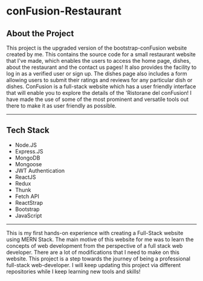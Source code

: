 # conFusion-Restaurant

## About the Project

This project is the upgraded version of the bootstrap-conFusion website created by me.
This contains the source code for a small restaurant website that I've made, which enables the users to access the home page, dishes, about the restaurant and the contact us pages! It also provides the facility to log in as a verified user or sign up. The dishes page also includes a form allowing users to submit their ratings and reviews for any particular dish or dishes.
ConFusion is a full-stack website which has a user friendly interface that will enable you to explore the details of the 'Ristorane del conFusion! I have made the use of some of the most prominent and versatile tools out there to make it as user friendly as possible.

___________________________________________________________________________________________________________________________________________________________

## Tech Stack
* Node.JS
* Express.JS
* MongoDB
* Mongoose
* JWT Authentication
* ReactJS
* Redux
* Thunk 
* Fetch API
* ReactStrap
* Bootstrap
* JavaScript
___________________________________________________________________________________________________________________________________________________________

This is my first hands-on experience with creating a Full-Stack website using MERN Stack. The main motive of this website for me was to learn the concepts of web development from the perspective of a full stack web developer. There are a lot of modifications that I need to make on this website. This project is a step towards the journey of being a professional full-stack web-developer. I will keep updating this project via different repositories while I keep learning new tools and skills!
